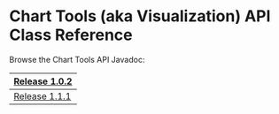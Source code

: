 # Chart Tools (aka Visualization) API Class Reference #


Browse the Chart Tools API Javadoc:

| [Release 1.0.2](http://gwt-google-apis.googlecode.com/svn/javadoc/visualization/1.0/index.html) |
|:------------------------------------------------------------------------------------------------|
| [Release 1.1.1](http://gwt-google-apis.googlecode.com/svn/javadoc/visualization/1.1/index.html) |